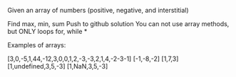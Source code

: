 Given an array of numbers (positive, negative, and interstitial)

Find max, min, sum
Push to github solution
You can not use array methods, but ONLY loops for, while *

Examples of arrays:

[3,0,-5,1,44,-12,3,0,0,1,2,-3,-3,2,1,4,-2-3-1]
[-1,-8,-2]
[1,7,3]
[1,undefined,3,5,-3]
[1,NaN,3,5,-3]
